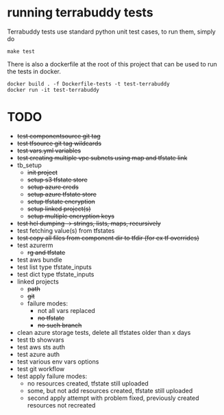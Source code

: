 # running terrabuddy tests

Terrabuddy tests use standard python unit test cases, to run them, simply do

```
make test
```

There is also a dockerfile at the root of this project that can be used to run the tests in docker.

```
docker build . -f Dockerfile-tests -t test-terrabuddy
docker run -it test-terrabuddy
```

# TODO
- ~~test componentsource git tag~~
- ~~test tfsource git tag wildcards~~
- ~~test vars.yml variables~~
- ~~test creating multiple vpc subnets using map and tfstate link~~
- tb_setup
   - ~~init project~~
   - ~~setup s3 tfstate store~~
   - ~~setup azure creds~~
   - ~~setup azure tfstate store~~
   - ~~setup tfstate encryption~~
   - ~~setup linked project(s)~~
   - ~~setup multiple encryption keys~~
- ~~test hcl dumping -> strings, lists, maps, recursively~~
- test fetching value(s) from tfstates
- ~~test copy all files from component dir to tfdir (for ex tf overrides)~~
- test azurerm
   - ~~rg and tfstate~~
- test aws bundle
- test list type tfstate_inputs
- test dict type tfstate_inputs
- linked projects
   - ~~path~~
   - ~~git~~
   - failure modes:
      - not all vars replaced
      - ~~no tfstate~~
      - ~~no such branch~~
- clean azure storage tests, delete all tfstates older than x days
- test tb showvars
- test aws sts auth
- test azure auth
- test various env vars options
- test git workflow
- test apply failure modes:
  - no resources created, tfstate still uploaded
  - some, but not add resources created, tfstate still uploaded
  - second apply attempt with problem fixed, previously created resources not recreated
